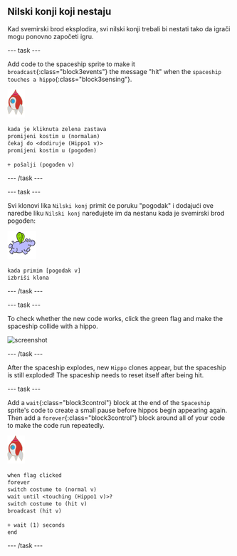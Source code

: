 ## Nilski konji koji nestaju

Kad svemirski brod eksplodira, svi nilski konji trebali bi nestati tako da igrači mogu ponovno započeti igru.

\--- task \---

Add code to the spaceship sprite to make it `broadcast`{:class="block3events"} the message "hit" when the `spaceship touches a hippo`{:class="block3sensing"}.

![lik rakete](images/rocket-sprite.png)

```blocks3
kada je kliknuta zelena zastava
promijeni kostim u (normalan)
čekaj do <dodiruje (Hippo1 v)>
promijeni kostim u (pogođen)

+ pošalji (pogođen v)
```

\--- /task \---

\--- task \---

Svi klonovi lika `Nilski konj` primit će poruku "pogodak" i dodajući ove naredbe liku `Nilski konj` naređujete im da nestanu kada je svemirski brod pogođen:

![hippo sprite](images/hippo-sprite.png)

```blocks3
kada primim [pogodak v]
izbriši klona
```

\--- /task \---

\--- task \---

To check whether the new code works, click the green flag and make the spaceship collide with a hippo.

![screenshot](images/invaders-hippo-collide.png)

\--- /task \---

After the spaceship explodes, new `Hippo` clones appear, but the spaceship is still exploded! The spaceship needs to reset itself after being hit.

\--- task \---

Add a `wait`{:class="block3control"} block at the end of the `Spaceship` sprite's code to create a small pause before hippos begin appearing again. Then add a `forever`{:class="block3control"} block around all of your code to make the code run repeatedly.

![lik rakete](images/rocket-sprite.png)

```blocks3
when flag clicked
forever
switch costume to (normal v)
wait until <touching (Hippo1 v)>?
switch costume to (hit v)
broadcast (hit v)

+ wait (1) seconds
end
```

\--- /task \---